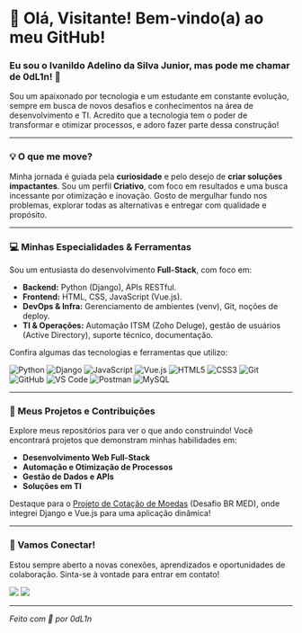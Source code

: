 # 👋 Olá, Visitante! Bem-vindo(a) ao meu GitHub!

### Eu sou o Ivanildo Adelino da Silva Junior, mas pode me chamar de **0dL1n**! 🚀

Sou um apaixonado por tecnologia e um estudante em constante evolução, sempre em busca de novos desafios e conhecimentos na área de desenvolvimento e TI. Acredito que a tecnologia tem o poder de transformar e otimizar processos, e adoro fazer parte dessa construção!

---

### 💡 O que me move?

Minha jornada é guiada pela **curiosidade** e pelo desejo de **criar soluções impactantes**. Sou um perfil **Criativo**, com foco em resultados e uma busca incessante por otimização e inovação. Gosto de mergulhar fundo nos problemas, explorar todas as alternativas e entregar com qualidade e propósito.

---

### 💻 Minhas Especialidades & Ferramentas

Sou um entusiasta do desenvolvimento **Full-Stack**, com foco em:

* **Backend:** Python (Django), APIs RESTful.
* **Frontend:** HTML, CSS, JavaScript (Vue.js).
* **DevOps & Infra:** Gerenciamento de ambientes (venv), Git, noções de deploy.
* **TI & Operações:** Automação ITSM (Zoho Deluge), gestão de usuários (Active Directory), suporte técnico, documentação.

Confira algumas das tecnologias e ferramentas que utilizo:

<p align="left">
  <img src="https://img.shields.io/badge/Python-3776AB?style=for-the-badge&logo=python&logoColor=white" alt="Python" />
  <img src="https://img.shields.io/badge/Django-092E20?style=for-the-badge&logo=django&logoColor=white" alt="Django" />
  <img src="https://img.shields.io/badge/JavaScript-F7DF1E?style=for-the-badge&logo=javascript&logoColor=black" alt="JavaScript" />
  <img src="https://img.shields.io/badge/Vue.js-4FC08D?style=for-the-badge&logo=vuedotjs&logoColor=white" alt="Vue.js" />
  <img src="https://img.shields.io/badge/HTML5-E34F26?style=for-the-badge&logo=html5&logoColor=white" alt="HTML5" />
  <img src="https://img.shields.io/badge/CSS3-1572B6?style=for-the-badge&logo=css3&logoColor=white" alt="CSS3" />
  <img src="https://img.shields.io/badge/Git-F05032?style=for-the-badge&logo=git&logoColor=white" alt="Git" />
  <img src="https://img.shields.io/badge/GitHub-100000?style=for-the-badge&logo=github&logoColor=white" alt="GitHub" />
  <img src="https://img.shields.io/badge/VS_Code-007ACC?style=for-the-badge&logo=visual-studio-code&logoColor=white" alt="VS Code" />
  <img src="https://img.shields.io/badge/Postman-FF6C37?style=for-the-badge&logo=postman&logoColor=white" alt="Postman" />
  <img src="https://img.shields.io/badge/MySQL-4479A1?style=for-the-badge&logo=mysql&logoColor=white" alt="MySQL" />
  <!-- Adicione mais badges de tecnologias que você usa, como Zoho, Google Analytics, etc. -->
  <!-- Ex: <img src="https://img.shields.io/badge/Zoho-E34F26?style=for-the-badge&logo=zoho&logoColor=white" alt="Zoho Deluge" /> -->
</p>

---

### 🚀 Meus Projetos e Contribuições

Explore meus repositórios para ver o que ando construindo! Você encontrará projetos que demonstram minhas habilidades em:

* **Desenvolvimento Web Full-Stack**
* **Automação e Otimização de Processos**
* **Gestão de Dados e APIs**
* **Soluções em TI**

Destaque para o [Projeto de Cotação de Moedas](https://github.com/0dL1n/Desfio_BR_MED) (Desafio BR MED), onde integrei Django e Vue.js para uma aplicação dinâmica!

---

### 💬 Vamos Conectar!

Estou sempre aberto a novas conexões, aprendizados e oportunidades de colaboração. Sinta-se à vontade para entrar em contato!

<div>
<a href = "mailto:ivanildoodlinavi65@gmail.com"><img loading="lazy" src="https://img.shields.io/badge/Gmail-D14836?style=for-the-badge&logo=gmail&logoColor=white" target="_blank"></a>
<a href="https://www.linkedin.com/in/0dL1n" target="_blank"><img loading="lazy" src="https://img.shields.io/badge/-LinkedIn-%230077B5?style=for-the-badge&logo=linkedin&logoColor=white" target="_blank"></a>
<!-- Adicione outros contatos se tiver, como Twitter, Telegram, etc. -->
</div>

---

_Feito com 💜 por 0dL1n_
